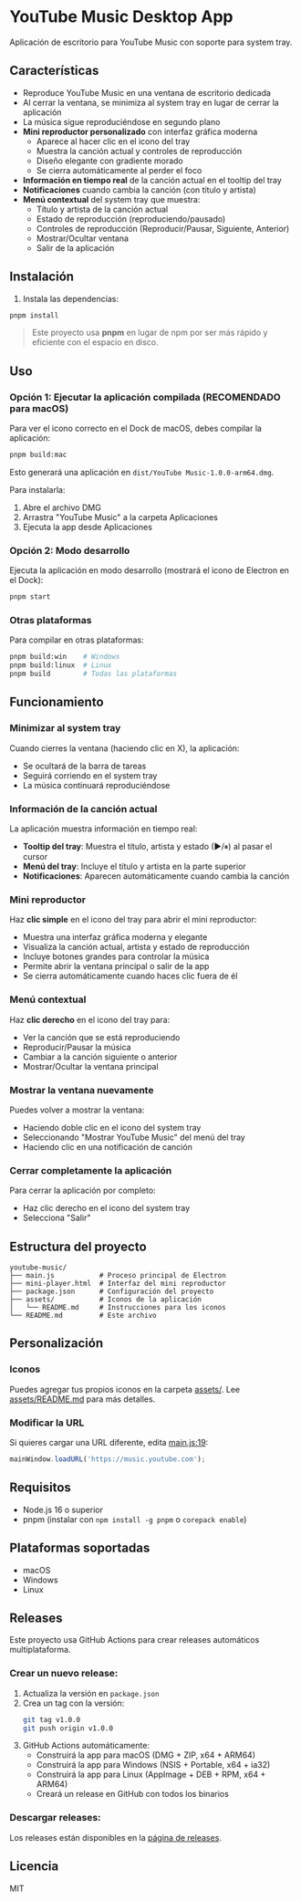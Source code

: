 # YouTube Music Desktop App

Aplicación de escritorio para YouTube Music con soporte para system tray.

## Características

- Reproduce YouTube Music en una ventana de escritorio dedicada
- Al cerrar la ventana, se minimiza al system tray en lugar de cerrar la aplicación
- La música sigue reproduciéndose en segundo plano
- **Mini reproductor personalizado** con interfaz gráfica moderna
  - Aparece al hacer clic en el icono del tray
  - Muestra la canción actual y controles de reproducción
  - Diseño elegante con gradiente morado
  - Se cierra automáticamente al perder el foco
- **Información en tiempo real** de la canción actual en el tooltip del tray
- **Notificaciones** cuando cambia la canción (con título y artista)
- **Menú contextual** del system tray que muestra:
  - Título y artista de la canción actual
  - Estado de reproducción (reproduciendo/pausado)
  - Controles de reproducción (Reproducir/Pausar, Siguiente, Anterior)
  - Mostrar/Ocultar ventana
  - Salir de la aplicación

## Instalación

1. Instala las dependencias:
```bash
pnpm install
```

> Este proyecto usa **pnpm** en lugar de npm por ser más rápido y eficiente con el espacio en disco.

## Uso

### Opción 1: Ejecutar la aplicación compilada (RECOMENDADO para macOS)

Para ver el icono correcto en el Dock de macOS, debes compilar la aplicación:

```bash
pnpm build:mac
```

Esto generará una aplicación en `dist/YouTube Music-1.0.0-arm64.dmg`.

Para instalarla:
1. Abre el archivo DMG
2. Arrastra "YouTube Music" a la carpeta Aplicaciones
3. Ejecuta la app desde Aplicaciones

### Opción 2: Modo desarrollo

Ejecuta la aplicación en modo desarrollo (mostrará el icono de Electron en el Dock):
```bash
pnpm start
```

### Otras plataformas

Para compilar en otras plataformas:
```bash
pnpm build:win    # Windows
pnpm build:linux  # Linux
pnpm build        # Todas las plataformas
```

## Funcionamiento

### Minimizar al system tray
Cuando cierres la ventana (haciendo clic en X), la aplicación:
- Se ocultará de la barra de tareas
- Seguirá corriendo en el system tray
- La música continuará reproduciéndose

### Información de la canción actual
La aplicación muestra información en tiempo real:
- **Tooltip del tray**: Muestra el título, artista y estado (▶/⏸) al pasar el cursor
- **Menú del tray**: Incluye el título y artista en la parte superior
- **Notificaciones**: Aparecen automáticamente cuando cambia la canción

### Mini reproductor
Haz **clic simple** en el icono del tray para abrir el mini reproductor:
- Muestra una interfaz gráfica moderna y elegante
- Visualiza la canción actual, artista y estado de reproducción
- Incluye botones grandes para controlar la música
- Permite abrir la ventana principal o salir de la app
- Se cierra automáticamente cuando haces clic fuera de él

### Menú contextual
Haz **clic derecho** en el icono del tray para:
- Ver la canción que se está reproduciendo
- Reproducir/Pausar la música
- Cambiar a la canción siguiente o anterior
- Mostrar/Ocultar la ventana principal

### Mostrar la ventana nuevamente
Puedes volver a mostrar la ventana:
- Haciendo doble clic en el icono del system tray
- Seleccionando "Mostrar YouTube Music" del menú del tray
- Haciendo clic en una notificación de canción

### Cerrar completamente la aplicación
Para cerrar la aplicación por completo:
- Haz clic derecho en el icono del system tray
- Selecciona "Salir"

## Estructura del proyecto

```
youtube-music/
├── main.js           # Proceso principal de Electron
├── mini-player.html  # Interfaz del mini reproductor
├── package.json      # Configuración del proyecto
├── assets/           # Iconos de la aplicación
│   └── README.md     # Instrucciones para los iconos
└── README.md         # Este archivo
```

## Personalización

### Iconos
Puedes agregar tus propios iconos en la carpeta [assets/](assets/). Lee [assets/README.md](assets/README.md) para más detalles.

### Modificar la URL
Si quieres cargar una URL diferente, edita [main.js:19](main.js#L19):
```javascript
mainWindow.loadURL('https://music.youtube.com');
```

## Requisitos

- Node.js 16 o superior
- pnpm (instalar con `npm install -g pnpm` o `corepack enable`)

## Plataformas soportadas

- macOS
- Windows
- Linux

## Releases

Este proyecto usa GitHub Actions para crear releases automáticos multiplataforma.

### Crear un nuevo release:

1. Actualiza la versión en `package.json`
2. Crea un tag con la versión:
   ```bash
   git tag v1.0.0
   git push origin v1.0.0
   ```
3. GitHub Actions automáticamente:
   - Construirá la app para macOS (DMG + ZIP, x64 + ARM64)
   - Construirá la app para Windows (NSIS + Portable, x64 + ia32)
   - Construirá la app para Linux (AppImage + DEB + RPM, x64 + ARM64)
   - Creará un release en GitHub con todos los binarios

### Descargar releases:

Los releases están disponibles en la [página de releases](https://github.com/TU_USUARIO/youtube-music-desktop/releases).

## Licencia

MIT
